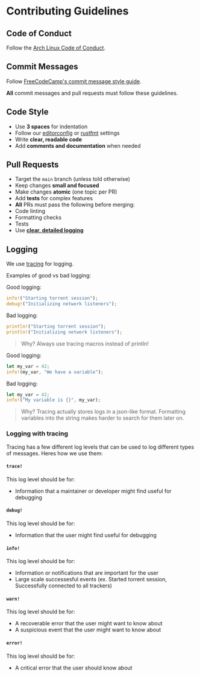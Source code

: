 # Contributing Guidelines

## Code of Conduct
Follow the [Arch Linux Code of Conduct](https://terms.archlinux.org/docs/code-of-conduct/).

## Commit Messages
Follow [FreeCodeCamp's commit message style guide](https://www.freecodecamp.org/news/how-to-write-better-git-commit-messages/).

**All** commit messages and pull requests must follow these guidelines.

## Code Style
- Use **3 spaces** for indentation
- Follow our [editorconfig](.editorconfig) or [rustfmt](rustfmt.toml) settings
- Write **clear, readable code**
- Add **comments and documentation** when needed

## Pull Requests
- Target the `main` branch (unless told otherwise)
- Keep changes **small and focused**
- Make changes **atomic** (one topic per PR)
- Add **tests** for complex features
- **All** PRs must pass the following before merging:
 - Code linting
  - Formatting checks
  - Tests
- Use [**clear, detailed logging**](#Logging)


## Logging
We use [tracing](https://docs.rs/tracing/latest/tracing/) for logging.

Examples of good vs bad logging:

Good logging:
```rust
info!("Starting torrent session");
debug!("Initializing network listeners");
```

Bad logging:
```rust
println!("Starting torrent session");
println!("Initializing network listeners");
```
> Why? Always use tracing macros instead of println!

Good logging:
```rust
let my_var = 42;
info!(my_var, "We have a variable");
```

Bad logging:
```rust
let my_var = 42;
info!("My variable is {}", my_var);
```
> Why? Tracing actually stores logs in a json-like format. Formatting variables into the string makes harder to search for them later on.

### Logging with tracing
Tracing has a few different log levels that can be used to log different types of messages. Heres how we use them:

#### `trace!`
This log level should be for:
- Information that a maintainer or developer might find useful for debugging


#### `debug!`
This log level should be for:
- Information that the user might find useful for debugging

#### `info!`
This log level should be for:
- Information or notifications that are important for the user
- Large scale successesful events (ex. Started torrent session, Successfully connected to all trackers)

#### `warn!`
This log level should be for:
- A recoverable error that the user might want to know about
- A suspicious event that the user might want to know about

#### `error!`
This log level should be for:
- A critical error that the user should know about
